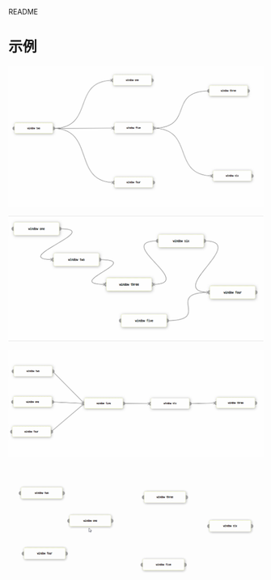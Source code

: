 README

# 示例

![image](https://github.com/DLCJianyf/plumb/blob/master/img/1111.png)

![image](https://github.com/DLCJianyf/plumb/blob/master/img/2222.png)

![image](https://github.com/DLCJianyf/plumb/blob/master/img/3333.png)

![image](https://github.com/DLCJianyf/plumb/blob/master/img/11111.gif)
